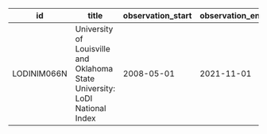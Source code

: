 | id          | title                                                                       | observation_start   | observation_end   |
|-------------|-----------------------------------------------------------------------------|---------------------|-------------------|
| LODINIM066N | University of Louisville and Oklahoma State University: LoDI National Index | 2008-05-01          | 2021-11-01        |